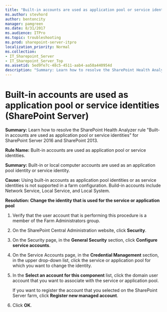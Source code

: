 ```yaml
---
title: "Built-in accounts are used as application pool or service identities (SharePoint Server)"
ms.author: stevhord
author: bentoncity
manager: pamgreen
ms.date: 8/31/2017
ms.audience: ITPro
ms.topic: troubleshooting
ms.prod: sharepoint-server-itpro
localization_priority: Normal
ms.collection:
- IT_Sharepoint_Server
- IT_Sharepoint_Server_Top
ms.assetid: 5ed9fe7c-48c5-4511-aab4-aa58a440954d
description: "Summary: Learn how to resolve the SharePoint Health Analyzer ruleBuilt-in accounts are used as application pool or service identitiesfor SharePoint Server 2016 and SharePoint 2013."
---
```


# Built-in accounts are used as application pool or service identities (SharePoint Server)

 **Summary:** Learn how to resolve the SharePoint Health Analyzer rule "Built-in accounts are used as application pool or service identities" for SharePoint Server 2016 and SharePoint 2013. 
  
 **Rule Name:** Built-in accounts are used as application pool or service identities. 
  
 **Summary:** Built-in or local computer accounts are used as an application pool identity or service identity. 
  
 **Cause:** Using built-in accounts as application pool identities or as service identities is not supported in a farm configuration. Build-in accounts include Network Service, Local Service, and Local System. 
  
 **Resolution: Change the identity that is used for the service or application pool**
  
1. Verify that the user account that is performing this procedure is a member of the Farm Administrators group.
    
2. On the SharePoint Central Administration website, click **Security**. 
    
3. On the Security page, in the **General Security** section, click **Configure service accounts**. 
    
4. On the Service Accounts page, in the **Credential Management** section, in the upper drop-down list, click the service or application pool for which you want to change the identity. 
    
5. In the **Select an account for this component** list, click the domain user account that you want to associate with the service or application pool. 
    
    If you want to register the account that you selected on the SharePoint Server farm, click **Register new managed account**.
    
6. Click **OK**.
    

